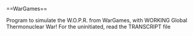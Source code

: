 ==WarGames==

Program to simulate the W.O.P.R. from WarGames, with WORKING Global Thermonuclear War!
For the uninitiated, read the TRANSCRIPT file
